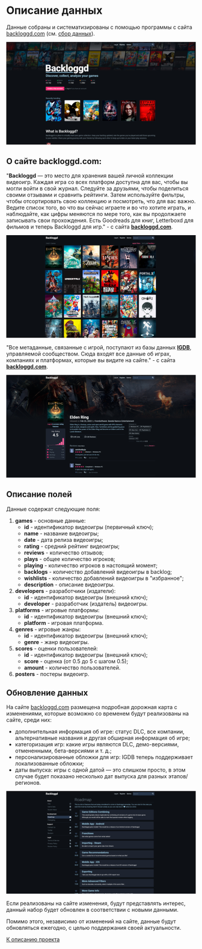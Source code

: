 # Описание данных

Данные собраны и систематизированы с помощью программы с сайта 
[backloggd.com](https://www.backloggd.com/) (см. [сбор данных](parsing.md)).

![data](../resources/data/data_1.jpg)

## О сайте backloggd.com:

"**Backloggd** — это место для хранения вашей личной коллекции видеоигр. 
Каждая игра со всех платформ доступна для вас, 
чтобы вы могли войти в свой журнал. Следуйте за друзьями, 
чтобы поделиться своими отзывами и сравнить рейтинги. Затем используйте фильтры, 
чтобы отсортировать свою коллекцию и посмотреть, что для вас важно. 
Ведите список того, во что вы сейчас играете и во что хотите играть, 
и наблюдайте, как цифры меняются по мере того, 
как вы продолжаете записывать свои прохождения. Есть Goodreads для книг, 
Letterboxd для фильмов и теперь Backloggd для игр." - с сайта 
**[backloggd.com](https://www.backloggd.com/)**.

![data](../resources/data/data_2.jpg)

"Все метаданные, связанные с игрой, поступают из базы данных **[IGDB](https://www.igdb.com/)**, 
управляемой сообществом. Сюда входят все данные об играх, 
компаниях и платформах, которые вы видите на сайте." - с сайта 
**[backloggd.com](https://www.backloggd.com/)**.

![data](../resources/data/data_3.jpg)

## Описание полей

Данные содержат следующие поля:
1. **games** - основные данные:
   - **id** - идентификатор видеоигры (первичный ключ);
   - **name** - название видеоигры; 
   - **date** - дата релиза видеоигры;
   - **rating** - средний рейтинг видеоигры;
   - **reviews** - количество отзывов;
   - **plays** - общее количество игроков;
   - **playing** - количество игроков в настоящий момент;
   - **backlogs** - количество добавлений видеоигры в backlog;
   - **wishlists** - количество добавлений видеоигры в "избранное";
   - **description**  - описание видеоигры.
2. **developers** - разработчики (издатели):
    - **id** - идентификатор видеоигры (внешний ключ);
    - **developer** - разработчик (издатель) видеоигры.
3. **platforms** - игровые платформы:
    - **id** - идентификатор видеоигры (внешний ключ);
    - **platform** - игровая платформа.
4. **genres** - игровые жанры:
    - **id** - идентификатор видеоигры (внешний ключ);
    - **genre** - жанр видеоигры.
5. **scores** - оценки пользователей:
    - **id** - идентификатор видеоигры (внешний ключ);
    - **score** - оценка (от 0.5 до 5 с шагом 0.5);
    - **amount** - количество пользователей.
6. **posters** - постеры видеоигр.

## Обновление данных

На сайте [backloggd.com](https://www.backloggd.com/roadmap) размещена подробная 
дорожная карта с изменениями, которые возможно со временем будут реализованы 
на сайте, среди них:
- дополнительная информация об игре: статус DLC, все компании, 
альтернативные названия и другая обширная информация об игре;
- категоризация игр: какие игры являются DLC, демо-версиями, отмененными, 
бета-версиями и т. д.;
- персонализированные обложки для игр: IGDB теперь поддерживает локализованные 
обложки;
- даты выпуска: игры с одной датой — это слишком просто, 
в этом случае будет показано несколько дат выпуска для разных этапов/регионов.

![data](../resources/data/data_4.jpg)

Если реализованы на сайте изменения, будут представлять интерес, 
данный набор будет обновлен в соответствии с новыми данными.

Помимо этого, независимо от изменений на сайте, данные будут 
обновляться ежегодно, с целью поддержания своей актуальности.

[К описанию проекта](../README.md)